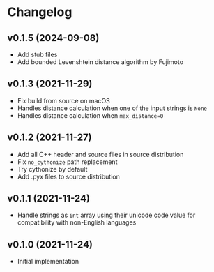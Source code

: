 Changelog
=========

v0.1.5 (2024-09-08)
-------------------
- Add stub files
- Add bounded Levenshtein distance algorithm by Fujimoto

v0.1.3 (2021-11-29)
-------------------
- Fix build from source on macOS
- Handles distance calculation when one of the input strings is `None`
- Handles distance calculation when `max_distance=0`

v0.1.2 (2021-11-27)
-------------------
- Add all C++ header and source files in source distribution
- Fix `no_cythonize` path replacement
- Try cythonize by default
- Add .pyx files to source distribution

v0.1.1 (2021-11-24)
-------------------
- Handle strings as `int` array using their unicode code value for compatibility with non-English languages

v0.1.0 (2021-11-24)
-------------------
- Initial implementation

